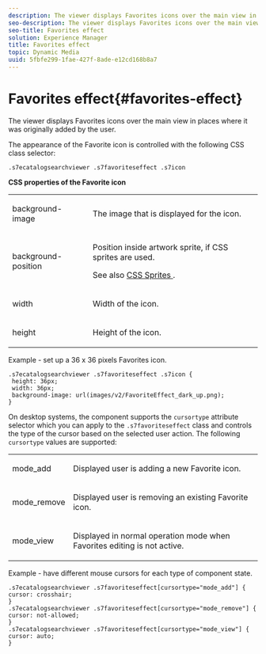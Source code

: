 ```yaml
---
description: The viewer displays Favorites icons over the main view in places where it was originally added by the user.
seo-description: The viewer displays Favorites icons over the main view in places where it was originally added by the user.
seo-title: Favorites effect
solution: Experience Manager
title: Favorites effect
topic: Dynamic Media
uuid: 5fbfe299-1fae-427f-8ade-e12cd168b8a7
---
```


# Favorites effect{#favorites-effect}

The viewer displays Favorites icons over the main view in places where it was originally added by the user.

<!--<a id="section_061E550C1C1D4DB2BD663A898895B38C"></a>-->

The appearance of the Favorite icon is controlled with the following CSS class selector:

```
.s7ecatalogsearchviewer .s7favoriteseffect .s7icon
```

**CSS properties of the Favorite icon**

<table id="table_C48C56E696304C9BAFEE71BA9EA9A174"> 
 <tbody> 
  <tr> 
   <td colname="col1"> <p> <span class="codeph"> background-image </span> </p> </td> 
   <td colname="col2"> <p> The image that is displayed for the icon. </p> </td> 
  </tr> 
  <tr> 
   <td colname="col1"> <p> <span class="codeph"> background-position </span> </p> </td> 
   <td colname="col2"> <p> Position inside artwork sprite, if CSS sprites are used. </p> <p>See also <a href="../../../c-html5-s7-aem-asset-viewers/c-html5-ecatsearch-viewer-about/c-html5-ecatsearch-viewer-customizingviewer/c-html5-ecatsearch-viewer-customizingviewer.md#section-9d570f95eb2443aca74c1b02f6e89aff" format="dita" scope="local"> CSS Sprites </a>. </p> </td> 
  </tr> 
  <tr> 
   <td colname="col1"> <p> <span class="codeph"> width </span> </p> </td> 
   <td colname="col2"> <p>Width of the icon. </p> </td> 
  </tr> 
  <tr> 
   <td colname="col1"> <p> <span class="codeph"> height </span> </p> </td> 
   <td colname="col2"> <p>Height of the icon. </p> </td> 
  </tr> 
 </tbody> 
</table>

Example - set up a 36 x 36 pixels Favorites icon.

```
.s7ecatalogsearchviewer .s7favoriteseffect .s7icon { 
 height: 36px; 
 width: 36px;  
 background-image: url(images/v2/FavoriteEffect_dark_up.png); 
}
```

On desktop systems, the component supports the `cursortype` attribute selector which you can apply to the `.s7favoriteseffect` class and controls the type of the cursor based on the selected user action. The following `cursortype` values are supported:

<table id="table_71F8F333909247E4ACFEBDE3A1370EAB"> 
 <tbody> 
  <tr> 
   <td colname="col1"> <p> <span class="codeph"> mode_add </span> </p> </td> 
   <td colname="col2"> <p>Displayed user is adding a new Favorite icon. </p> </td> 
  </tr> 
  <tr> 
   <td colname="col1"> <p> <span class="codeph"> mode_remove </span> </p> </td> 
   <td colname="col2"> <p>Displayed user is removing an existing Favorite icon. </p> </td> 
  </tr> 
  <tr> 
   <td colname="col1"> <p> <span class="codeph"> mode_view </span> </p> </td> 
   <td colname="col2"> <p>Displayed in normal operation mode when Favorites editing is not active. </p> </td> 
  </tr> 
 </tbody> 
</table>

Example - have different mouse cursors for each type of component state.

```
.s7ecatalogsearchviewer .s7favoriteseffect[cursortype="mode_add"] { 
cursor: crosshair; 
} 
.s7ecatalogsearchviewer .s7favoriteseffect[cursortype="mode_remove"] { 
cursor: not-allowed; 
} 
.s7ecatalogsearchviewer .s7favoriteseffect[cursortype="mode_view"] { 
cursor: auto; 
}
```

